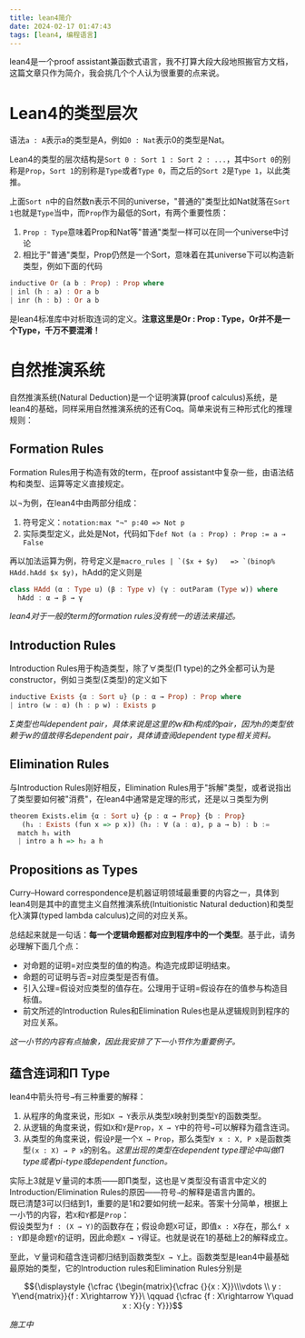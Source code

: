 ```yaml
---
title: lean4简介
date: 2024-02-17 01:47:43
tags: [lean4, 编程语言]
---
```

lean4是一个proof assistant兼函数式语言，我不打算大段大段地照搬官方文档，这篇文章只作为简介，我会挑几个个人认为很重要的点来说。

# Lean4的类型层次
语法`a : A`表示a的类型是A，例如`0 : Nat`表示0的类型是Nat。

Lean4的类型的层次结构是`Sort 0 : Sort 1 : Sort 2 : ...`，其中`Sort 0`的别称是`Prop`，`Sort 1`的别称是`Type`或者`Type 0`，而之后的`Sort 2`是`Type 1`，以此类推。

上面`Sort n`中的自然数n表示不同的universe，"普通的"类型比如Nat就落在`Sort 1`也就是`Type`当中，而`Prop`作为最低的Sort，有两个重要性质：  
1. `Prop : Type`意味着Prop和Nat等"普通"类型一样可以在同一个universe中讨论
2. 相比于"普通"类型，Prop仍然是一个Sort，意味着在其universe下可以构造新类型，例如下面的代码
```Haskell
inductive Or (a b : Prop) : Prop where
| inl (h : a) : Or a b
| inr (h : b) : Or a b
```
是lean4标准库中对析取连词的定义。**注意这里是Or : Prop : Type，Or并不是一个Type，千万不要混淆！**

# 自然推演系统
自然推演系统(Natural Deduction)是一个证明演算(proof calculus)系统，是lean4的基础，同样采用自然推演系统的还有Coq。简单来说有三种形式化的推理规则：

## Formation Rules
Formation Rules用于构造有效的term，在proof assistant中复杂一些，由语法结构和类型、运算等定义直接规定。

以$\neg$为例，在lean4中由两部分组成：
1. 符号定义：`notation:max "¬" p:40 => Not p`
2. 实际类型定义，此处是Not，代码如下`def Not (a : Prop) : Prop := a → False`

再以加法运算为例，符号定义是``macro_rules | `($x + $y)   => `(binop% HAdd.hAdd $x $y)``，hAdd的定义则是
```Haskell
class HAdd (α : Type u) (β : Type v) (γ : outParam (Type w)) where
  hAdd : α → β → γ
```

*lean4对于一般的term的formation rules没有统一的语法来描述。*

## Introduction Rules
Introduction Rules用于构造类型，除了∀类型(Π type)的之外全都可认为是constructor，例如∃类型(Σ类型)的定义如下
```Haskell
inductive Exists {α : Sort u} (p : α → Prop) : Prop where
| intro (w : α) (h : p w) : Exists p
```
*Σ类型也叫dependent pair，具体来说是这里的w和h构成的pair，因为h的类型依赖于w的值故得名dependent pair，具体请查阅dependent type相关资料。*

## Elimination Rules
与Introduction Rules刚好相反，Elimination Rules用于"拆解"类型，或者说指出了类型要如何被"消费"，在lean4中通常是定理的形式，还是以∃类型为例
```Haskell
theorem Exists.elim {α : Sort u} {p : α → Prop} {b : Prop}
   (h₁ : Exists (fun x => p x)) (h₂ : ∀ (a : α), p a → b) : b :=
  match h₁ with
  | intro a h => h₂ a h
```

## Propositions as Types
Curry–Howard correspondence是机器证明领域最重要的内容之一，具体到lean4则是其中的直觉主义自然推演系统(Intuitionistic Natural deduction)和类型化λ演算(typed lambda calculus)之间的对应关系。

总结起来就是一句话：**每一个逻辑命题都对应到程序中的一个类型**。基于此，请务必理解下面几个点：
* 对命题的证明=对应类型的值的构造。构造完成即证明结束。
* 命题的可证明与否=对应类型是否有值。
* 引入公理=假设对应类型的值存在。公理用于证明=假设存在的值参与构造目标值。
* 前文所述的Introduction Rules和Elimination Rules也是从逻辑规则到程序的对应关系。

*这一小节的内容有点抽象，因此我安排了下一小节作为重要例子。*

## 蕴含连词和Π Type
lean4中箭头符号`→`有三种重要的解释：
1. 从程序的角度来说，形如`X → Y`表示从类型`X`映射到类型`Y`的函数类型。  
2. 从逻辑的角度来说，假如`X`和`Y`是`Prop`，`X → Y`中的符号`→`可以解释为蕴含连词。  
3. 从类型的角度来说，假设`P`是一个`X → Prop`，那么类型`∀ x : X, P x`是函数类型`(x : X) → P x`的别名。*这里出现的类型在dependent type理论中叫做Π type或者pi-type或dependent function。*

实际上3就是∀量词的本质——即Π类型，这也是∀类型没有语言中定义的Introduction/Elimination Rules的原因——符号`→`的解释是语言内置的。  
既已清楚3可以归结到1，重要的是1和2要如何统一起来。答案十分简单，根据上一小节的内容，若`X`和`Y`都是`Prop`：  
假设类型为`f : (X → Y)`的函数存在；假设命题`X`可证，即值`x : X`存在，那么`f x : Y`即是命题`Y`的证明，因此命题`X → Y`得证。也就是说在1的基础上2的解释成立。

至此，∀量词和蕴含连词都归结到函数类型`X → Y`上。函数类型是lean4中最基础最原始的类型，它的Introduction rules和Elimination Rules分别是

$${\displaystyle {\cfrac {\begin{matrix}{\cfrac {}{x : X}}\\\vdots \\ y : Y\end{matrix}}{f : X\rightarrow Y}}\ \qquad {\cfrac {f : X\rightarrow Y\quad x : X}{y : Y}}}$$

*施工中*